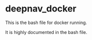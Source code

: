 # deepnav_docker
This is the bash file for docker running. 

It is highly documented in the bash file. 
